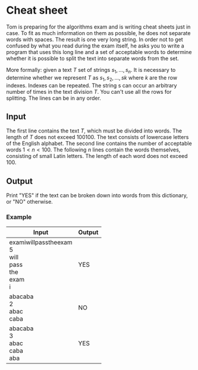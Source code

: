 # Cheat sheet
Tom is preparing for the algorithms exam and is writing cheat sheets just in case.
To fit as much information on them as possible, he does not separate words with spaces.
The result is one very long string.
In order not to get confused by what you read during the exam itself, he asks you to write a program that uses this long
line and a set of acceptable words to determine whether it is possible to split the text into separate words from the
set.

More formally: given a text $T$ set of strings $s_1, ..., s_n$.
It is necessary to determine whether we represent $T$ as $s_1, s_2, ..., sk$ where $k$ are the row indexes.
Indexes can be repeated.
The string s can occur an arbitrary number of times in the text division $T$.
You can't use all the rows for splitting.
The lines can be in any order.

## Input
The first line contains the text $T$, which must be divided into words.
The length of $T$ does not exceed $100100$.
The text consists of lowercase letters of the English alphabet.
The second line contains the number of acceptable words $1 < n < 100$.
The following $n$ lines contain the words themselves, consisting of small Latin letters.
The length of each word does not exceed $100$.

## Output
Print "YES" if the text can be broken down into words from this dictionary, or "NO" otherwise.

### Example
| Input                                                               | Output |
|---------------------------------------------------------------------|--------|
| examiwillpasstheexam<br/>5<br/>will<br/>pass<br/>the<br/>exam<br/>i | YES    |
| abacaba<br/>2<br/>abac<br/>caba                                     | NO     |
| abacaba<br/>3<br/>abac<br/>caba<br/>aba                             | YES    |